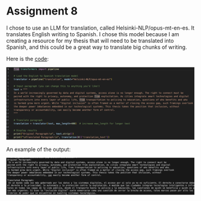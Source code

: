 # Assignment 8
I chose to use an LLM for translation, called Helsinki-NLP/opus-mt-en-es. It translates English writing to Spanish. I chose this model because I am creating a resource for my thesis that will need to be translated into Spanish, and this could be a great way to translate big chunks of writing. 

Here is the [code](main.py):

<img src="code.png" width="500" alt= "This is the code for the translation model.">

An example of the output:

<img src="translation.png" width="500" alt= "This is an example paragraph of the translation.">
